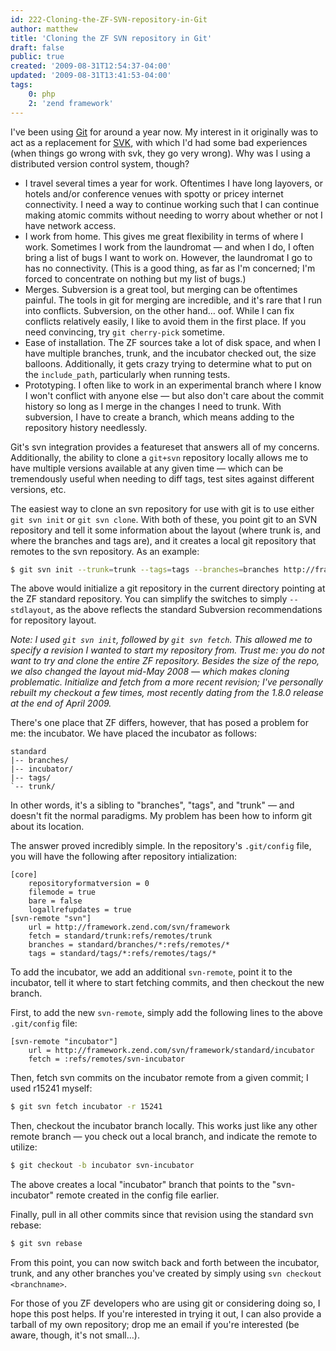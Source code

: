 ```yaml
---
id: 222-Cloning-the-ZF-SVN-repository-in-Git
author: matthew
title: 'Cloning the ZF SVN repository in Git'
draft: false
public: true
created: '2009-08-31T12:54:37-04:00'
updated: '2009-08-31T13:41:53-04:00'
tags:
    0: php
    2: 'zend framework'
---
```

I've been using [Git](http://git-scm.com/) for around a year now. My interest in
it originally was to act as a replacement for
[SVK](http://svk.bestpractical.com/), with which I'd had some bad experiences
(when things go wrong with svk, they go very wrong). Why was I using a
distributed version control system, though?

<!--- EXTENDED -->

- I travel several times a year for work. Oftentimes I have long layovers, or
  hotels and/or conference venues with spotty or pricey internet connectivity. I
  need a way to continue working such that I can continue making atomic commits
  without needing to worry about whether or not I have network access.
- I work from home. This gives me great flexibility in terms of where I work.
  Sometimes I work from the laundromat — and when I do, I often bring a list of
  bugs I want to work on. However, the laundromat I go to has no connectivity.
  (This is a good thing, as far as I'm concerned; I'm forced to concentrate on
  nothing but my list of bugs.)
- Merges. Subversion is a great tool, but merging can be oftentimes painful. The
  tools in git for merging are incredible, and it's rare that I run into
  conflicts. Subversion, on the other hand… oof. While I can fix conflicts
  relatively easily, I like to avoid them in the first place. If you need
  convincing, try `git cherry-pick` sometime.
- Ease of installation. The ZF sources take a lot of disk space, and when I have
  multiple branches, trunk, and the incubator checked out, the size balloons.
  Additionally, it gets crazy trying to determine what to put on the
  `include_path`, particularly when running tests.
- Prototyping. I often like to work in an experimental branch where I know I
  won't conflict with anyone else — but also don't care about the commit history
  so long as I merge in the changes I need to trunk. With subversion, I have to
  create a branch, which means adding to the repository history needlessly.

Git's svn integration provides a featureset that answers all of my concerns.
Additionally, the ability to clone a `git+svn` repository locally allows me to
have multiple versions available at any given time — which can be tremendously
useful when needing to diff tags, test sites against different versions, etc.

The easiest way to clone an svn repository for use with git is to use either
`git svn init` or `git svn clone`. With both of these, you point git to an SVN
repository and tell it some information about the layout (where trunk is, and
where the branches and tags are), and it creates a local git repository that
remotes to the svn repository. As an example:

```bash
$ git svn init --trunk=trunk --tags=tags --branches=branches http://framework.zend.com/svn/framework/standard
```

The above would initialize a git repository in the current directory pointing at
the ZF standard repository. You can simplify the switches to simply
`--stdlayout`, as the above reflects the standard Subversion recommendations for
repository layout.

*Note: I used `git svn init`, followed by `git svn fetch`. This allowed me to
specify a revision I wanted to start my repository from. Trust me: you do not
want to try and clone the entire ZF repository. Besides the size of the repo, we
also changed the layout mid-May 2008 — which makes cloning problematic.
Initialize and fetch from a more recent revision; I've personally rebuilt my
checkout a few times, most recently dating from the 1.8.0 release at the end of
April 2009.*

There's one place that ZF differs, however, that has posed a problem for me: the
incubator. We have placed the incubator as follows:

```
standard
|-- branches/
|-- incubator/
|-- tags/
`-- trunk/
```

In other words, it's a sibling to "branches", "tags", and "trunk" — and doesn't
fit the normal paradigms. My problem has been how to inform git about its
location.

The answer proved incredibly simple. In the repository's `.git/config` file, you
will have the following after repository intialization:

```git
[core]
    repositoryformatversion = 0
    filemode = true
    bare = false
    logallrefupdates = true
[svn-remote "svn"]
    url = http://framework.zend.com/svn/framework
    fetch = standard/trunk:refs/remotes/trunk
    branches = standard/branches/*:refs/remotes/*
    tags = standard/tags/*:refs/remotes/tags/*
```

To add the incubator, we add an additional `svn-remote`, point it to the
incubator, tell it where to start fetching commits, and then checkout the new
branch.

First, to add the new `svn-remote`, simply add the following lines to the above
`.git/config` file:

```git
[svn-remote "incubator"]
    url = http://framework.zend.com/svn/framework/standard/incubator
    fetch = :refs/remotes/svn-incubator
```

Then, fetch svn commits on the incubator remote from a given commit; I used
r15241 myself:

```bash
$ git svn fetch incubator -r 15241
```

Then, checkout the incubator branch locally. This works just like any other
remote branch — you check out a local branch, and indicate the remote to utilize:

```bash
$ git checkout -b incubator svn-incubator
```

The above creates a local "incubator" branch that points to the "svn-incubator"
remote created in the config file earlier.

Finally, pull in all other commits since that revision using the standard svn rebase:

```bash
$ git svn rebase
```

From this point, you can now switch back and forth between the incubator, trunk,
and any other branches you've created by simply using `svn checkout <branchname>`.

For those of you ZF developers who are using git or considering doing so, I hope
this post helps. If you're interested in trying it out, I can also provide a
tarball of my own repository; drop me an email if you're interested (be aware,
though, it's not small…).
